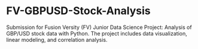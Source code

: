 # FV-GBPUSD-Stock-Analysis
Submission for Fusion Versity (FV) Junior Data Science Project: Analysis of GBP/USD stock data with Python. The project includes data visualization, linear modeling, and correlation analysis.
